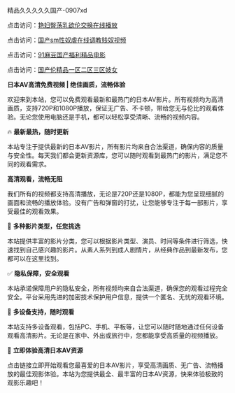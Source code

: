 精品久久久久久国产-0907xd

点击访问：<a href="https://heiliaozj3tjd.pages.dev">艳妇臀荡乳欲伦交换在线播放</a>

点击访问：<a href="https://heiliaowt0d7p.pages.dev">国产sm性奴虐在线调教贱奴视频</a>

点击访问：<a href="https://heiliaoga6s9v.pages.dev">91麻豆国产福利精品电影</a>

点击访问：<a href="https://heiliaoow5kzm.pages.dev">国产伦精品一区二区三区妓女</a>

**日本AV高清免费视频 | 绝佳画质，流畅体验**

欢迎来到本站，您可以免费观看最新和最热门的日本AV影片。所有视频均为高清画质，支持720P和1080P播放，保证无广告、不卡顿，带给您无与伦比的观看体验。无论您使用电脑还是手机，都可以轻松享受清晰、流畅的视频内容。

🔥 **最新最热，随时更新**

本站专注于提供最新的日本AV影片，所有影片均来自合法渠道，确保内容的质量与安全性。每天我们都会更新资源库，您可以随时观看到最热门的影片，满足您不同的观看需求。

**高清观看，流畅无阻**

我们所有的视频都支持高清播放，无论是720P还是1080P，都能为您呈现细腻的画面和流畅的播放体验。没有广告和弹窗的打扰，让您能够专注于每一部影片，享受最佳的观看效果。

🧡 **多种影片类型，任您挑选**

本站提供丰富的影片分类，您可以根据影片类型、演员、时间等条件进行筛选，快速找到自己感兴趣的影片。从素人系列到成人剧情片，从经典作品到最新发布，您都可以在这里找到。

✅ **隐私保障，安全观看**

本站承诺保障用户的隐私安全，所有视频均来自合法渠道，确保您的观看过程完全安全。平台采用先进的加密技术保护用户信息，提供一个匿名、无忧的观看环境。

📱 **多设备支持，随时观看**

本站支持多设备观看，包括PC、手机、平板等，让您可以随时随地通过任何设备观看高清影片。无论是在家中、外出或旅行中，您都能享受高质量的视频播放。

📣 **立即体验高清日本AV资源**

点击链接立即开始观看您最喜爱的日本AV影片，享受高清画质、无广告、流畅播放的最佳观影体验。本站为您提供最全、最丰富的日本AV资源，快来体验极致的观影乐趣吧！

<span style="display:none;">[Canonical link]( https://github.com/45aad/12310 ）</span>
